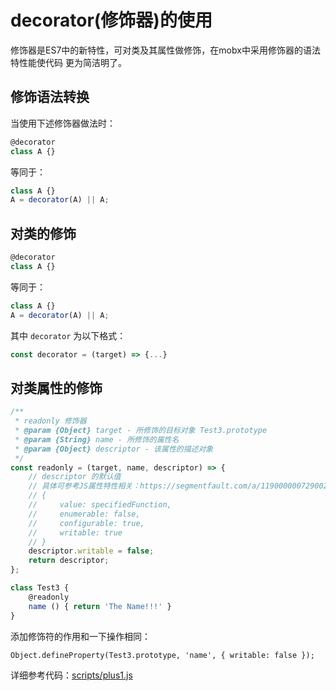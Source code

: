 # decorator(修饰器)的使用
修饰器是ES7中的新特性，可对类及其属性做修饰，在mobx中采用修饰器的语法特性能使代码
更为简洁明了。

## 修饰语法转换
当使用下述修饰器做法时：  
```javascript
@decorator
class A {}
```

等同于：  
```javascript
class A {}
A = decorator(A) || A;
```

## 对类的修饰
```javascript
@decorator
class A {}
```

等同于：  
```javascript
class A {}
A = decorator(A) || A;
```

其中 `decorator` 为以下格式：
```javascript
const decorator = (target) => {...}
```

## 对类属性的修饰
```javascript
/**
 * readonly 修饰器
 * @param {Object} target - 所修饰的目标对象 Test3.prototype
 * @param {String} name - 所修饰的属性名
 * @param {Object} descriptor - 该属性的描述对象
 */
const readonly = (target, name, descriptor) => {
    // descriptor 的默认值
    // 具体可参考JS属性特性相关：https://segmentfault.com/a/1190000007290020
    // {
    //     value: specifiedFunction,
    //     enumerable: false,
    //     configurable: true,
    //     writable: true
    // }
    descriptor.writable = false;
    return descriptor;
};

class Test3 {
    @readonly
    name () { return 'The Name!!!' }
}
```

添加修饰符的作用和一下操作相同：
```
Object.defineProperty(Test3.prototype, 'name', { writable: false });
```

详细参考代码：[scripts/plus1.js](/scripts/plus1.js)